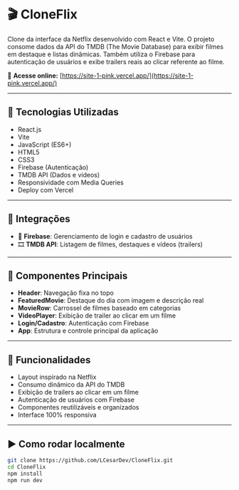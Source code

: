 # 🎬 CloneFlix

Clone da interface da Netflix desenvolvido com React e Vite. O projeto consome dados da API do TMDB (The Movie Database) para exibir filmes em destaque e listas dinâmicas. Também utiliza o Firebase para autenticação de usuários e exibe trailers reais ao clicar referente ao filme.

🔗 **Acesse online:** [https://site-1-pink.vercel.app/](https://site-1-pink.vercel.app/)

---

## 🚀 Tecnologias Utilizadas

- React.js
- Vite
- JavaScript (ES6+)
- HTML5
- CSS3
- Firebase (Autenticação)
- TMDB API (Dados e vídeos)
- Responsividade com Media Queries
- Deploy com Vercel

---

## 🔌 Integrações

- 🔐 **Firebase**: Gerenciamento de login e cadastro de usuários
- 🎞️ **TMDB API**: Listagem de filmes, destaques e vídeos (trailers)

---

## 📁 Componentes Principais

- **Header**: Navegação fixa no topo
- **FeaturedMovie**: Destaque do dia com imagem e descrição real
- **MovieRow**: Carrossel de filmes baseado em categorias
- **VideoPlayer**: Exibição de trailer ao clicar em um filme
- **Login/Cadastro**: Autenticação com Firebase
- **App**: Estrutura e controle principal da aplicação

---

## 🎯 Funcionalidades

- Layout inspirado na Netflix
- Consumo dinâmico da API do TMDB
- Exibição de trailers ao clicar em um filme
- Autenticação de usuários com Firebase
- Componentes reutilizáveis e organizados
- Interface 100% responsiva

---

## ▶️ Como rodar localmente

```bash
git clone https://github.com/LCesarDev/CloneFlix.git
cd CloneFlix
npm install
npm run dev